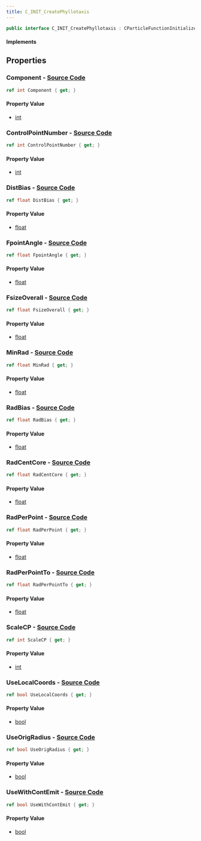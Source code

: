 ```yaml
---
title: C_INIT_CreatePhyllotaxis
---
```


```csharp
public interface C_INIT_CreatePhyllotaxis : CParticleFunctionInitializer, CParticleFunction, ISchemaClass<CParticleFunction>, ISchemaClass<CParticleFunctionInitializer>, ISchemaClass<C_INIT_CreatePhyllotaxis>, ISchemaField, ISchemaClass, INativeHandle
```

#### Implements

## Properties

### **Component** - [Source Code](https://github.com/swiftly-solution/swiftlys2/blob/main/managed/src/SwiftlyS2.Generated/Schemas/Interfaces/C_INIT_CreatePhyllotaxis.cs#L20)

```csharp
ref int Component { get; }
```

#### Property Value

- [int](https://learn.microsoft.com/dotnet/api/system.int32)

### **ControlPointNumber** - [Source Code](https://github.com/swiftly-solution/swiftlys2/blob/main/managed/src/SwiftlyS2.Generated/Schemas/Interfaces/C_INIT_CreatePhyllotaxis.cs#L16)

```csharp
ref int ControlPointNumber { get; }
```

#### Property Value

- [int](https://learn.microsoft.com/dotnet/api/system.int32)

### **DistBias** - [Source Code](https://github.com/swiftly-solution/swiftlys2/blob/main/managed/src/SwiftlyS2.Generated/Schemas/Interfaces/C_INIT_CreatePhyllotaxis.cs#L36)

```csharp
ref float DistBias { get; }
```

#### Property Value

- [float](https://learn.microsoft.com/dotnet/api/system.single)

### **FpointAngle** - [Source Code](https://github.com/swiftly-solution/swiftlys2/blob/main/managed/src/SwiftlyS2.Generated/Schemas/Interfaces/C_INIT_CreatePhyllotaxis.cs#L28)

```csharp
ref float FpointAngle { get; }
```

#### Property Value

- [float](https://learn.microsoft.com/dotnet/api/system.single)

### **FsizeOverall** - [Source Code](https://github.com/swiftly-solution/swiftlys2/blob/main/managed/src/SwiftlyS2.Generated/Schemas/Interfaces/C_INIT_CreatePhyllotaxis.cs#L30)

```csharp
ref float FsizeOverall { get; }
```

#### Property Value

- [float](https://learn.microsoft.com/dotnet/api/system.single)

### **MinRad** - [Source Code](https://github.com/swiftly-solution/swiftlys2/blob/main/managed/src/SwiftlyS2.Generated/Schemas/Interfaces/C_INIT_CreatePhyllotaxis.cs#L34)

```csharp
ref float MinRad { get; }
```

#### Property Value

- [float](https://learn.microsoft.com/dotnet/api/system.single)

### **RadBias** - [Source Code](https://github.com/swiftly-solution/swiftlys2/blob/main/managed/src/SwiftlyS2.Generated/Schemas/Interfaces/C_INIT_CreatePhyllotaxis.cs#L32)

```csharp
ref float RadBias { get; }
```

#### Property Value

- [float](https://learn.microsoft.com/dotnet/api/system.single)

### **RadCentCore** - [Source Code](https://github.com/swiftly-solution/swiftlys2/blob/main/managed/src/SwiftlyS2.Generated/Schemas/Interfaces/C_INIT_CreatePhyllotaxis.cs#L22)

```csharp
ref float RadCentCore { get; }
```

#### Property Value

- [float](https://learn.microsoft.com/dotnet/api/system.single)

### **RadPerPoint** - [Source Code](https://github.com/swiftly-solution/swiftlys2/blob/main/managed/src/SwiftlyS2.Generated/Schemas/Interfaces/C_INIT_CreatePhyllotaxis.cs#L24)

```csharp
ref float RadPerPoint { get; }
```

#### Property Value

- [float](https://learn.microsoft.com/dotnet/api/system.single)

### **RadPerPointTo** - [Source Code](https://github.com/swiftly-solution/swiftlys2/blob/main/managed/src/SwiftlyS2.Generated/Schemas/Interfaces/C_INIT_CreatePhyllotaxis.cs#L26)

```csharp
ref float RadPerPointTo { get; }
```

#### Property Value

- [float](https://learn.microsoft.com/dotnet/api/system.single)

### **ScaleCP** - [Source Code](https://github.com/swiftly-solution/swiftlys2/blob/main/managed/src/SwiftlyS2.Generated/Schemas/Interfaces/C_INIT_CreatePhyllotaxis.cs#L18)

```csharp
ref int ScaleCP { get; }
```

#### Property Value

- [int](https://learn.microsoft.com/dotnet/api/system.int32)

### **UseLocalCoords** - [Source Code](https://github.com/swiftly-solution/swiftlys2/blob/main/managed/src/SwiftlyS2.Generated/Schemas/Interfaces/C_INIT_CreatePhyllotaxis.cs#L38)

```csharp
ref bool UseLocalCoords { get; }
```

#### Property Value

- [bool](https://learn.microsoft.com/dotnet/api/system.boolean)

### **UseOrigRadius** - [Source Code](https://github.com/swiftly-solution/swiftlys2/blob/main/managed/src/SwiftlyS2.Generated/Schemas/Interfaces/C_INIT_CreatePhyllotaxis.cs#L42)

```csharp
ref bool UseOrigRadius { get; }
```

#### Property Value

- [bool](https://learn.microsoft.com/dotnet/api/system.boolean)

### **UseWithContEmit** - [Source Code](https://github.com/swiftly-solution/swiftlys2/blob/main/managed/src/SwiftlyS2.Generated/Schemas/Interfaces/C_INIT_CreatePhyllotaxis.cs#L40)

```csharp
ref bool UseWithContEmit { get; }
```

#### Property Value

- [bool](https://learn.microsoft.com/dotnet/api/system.boolean)

